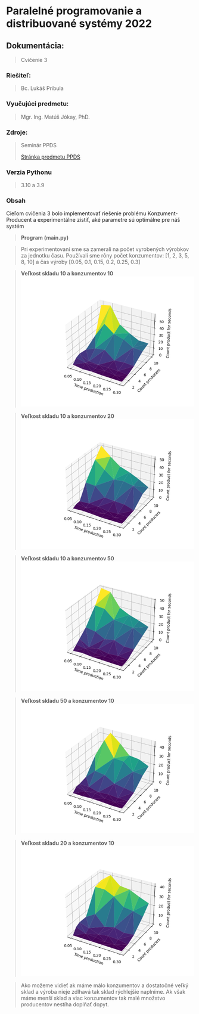 # Paralelné programovanie a distribuované systémy 2022
## Dokumentácia:
> Cvičenie 3

### Riešiteľ: 
> Bc. Lukáš Pribula

### Vyučujúci predmetu: 
> Mgr. Ing. Matúš Jókay, PhD.

### Zdroje: 
> Seminár PPDS 
> 
> [Stránka predmetu PPDS](https://uim.fei.stuba.sk/predmet/i-ppds/)
### Verzia Pythonu
> 3.10 a 3.9
### Obsah
Cieľom cvičenia 3 bolo implementovať riešenie problému Konzument-Producent 
a experimentálne zistiť, aké parametre sú optimálne pre náš systém
> **Program (main.py)**

> Pri experimentovaní sme sa zamerali na počet vyrobených výrobkov za jednotku času.
> Používali sme rôny počet konzumentov: [1, 2, 3, 5, 8, 10] a čas výroby [0.05, 0.1, 0.15, 0.2, 0.25, 0.3]

> **Veľkost skladu 10 a konzumentov 10**
> ![img_9.png](img_9.png)

>  **Veľkost skladu 10 a konzumentov 20**
> ![img_8.png](img_8.png)

>  **Veľkost skladu 10 a konzumentov 50**
> ![img_7.png](img_7.png)

> **Veľkost skladu 50 a konzumentov 10**
> ![img_6.png](img_6.png)

> **Veľkost skladu 20 a konzumentov 10**
> ![img_5.png](img_5.png)

>Ako možeme vidieť ak máme málo konzumentov a dostatočné veľký sklad
> a výroba nieje zdlhavá tak sklad rýchlejšie naplníme. Ak však máme
> menší sklad a viac konzumentov tak malé množstvo producentov nestíha 
> doplňať dopyt. 